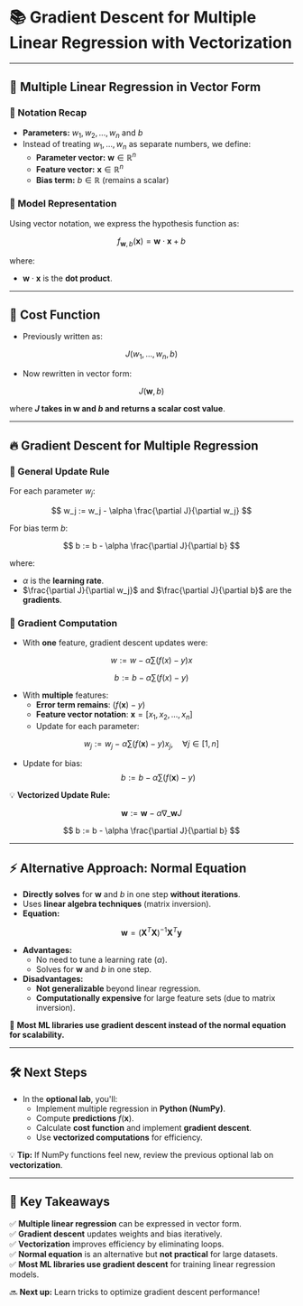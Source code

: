 # 📚 Gradient Descent for Multiple Linear Regression with Vectorization

---

## 📌 Multiple Linear Regression in Vector Form

### 🔹 Notation Recap

- **Parameters:** $w_1, w_2, ..., w_n$ and $b$
- Instead of treating $w_1, ..., w_n$ as separate numbers, we define:
  - **Parameter vector:** $\mathbf{w} \in \mathbb{R}^n$
  - **Feature vector:** $\mathbf{x} \in \mathbb{R}^n$
  - **Bias term:** $b \in \mathbb{R}$ (remains a scalar)

### 🔹 Model Representation

Using vector notation, we express the hypothesis function as:

$$
f_{\mathbf{w}, b} (\mathbf{x}) = \mathbf{w} \cdot \mathbf{x} + b
$$

where:

- $\mathbf{w} \cdot \mathbf{x}$ is the **dot product**.

---

## 🎯 Cost Function

- Previously written as:

$$ J(w_1, ..., w_n, b) $$

- Now rewritten in vector form:

$$ J(\mathbf{w}, b) $$

where **$J$ takes in $\mathbf{w}$ and $b$ and returns a scalar cost value**.

---

## 🔥 Gradient Descent for Multiple Regression

### 🔹 General Update Rule

For each parameter $w_j$:

$$ w_j := w_j - \alpha \frac{\partial J}{\partial w_j} $$

For bias term $b$:

$$ b := b - \alpha \frac{\partial J}{\partial b} $$

where:

- $\alpha$ is the **learning rate**.
- $\frac{\partial J}{\partial w_j}$ and $\frac{\partial J}{\partial b}$ are the **gradients**.

### 🔹 Gradient Computation

- With **one** feature, gradient descent updates were:

$$ w := w - \alpha \sum (f(x) - y) x $$

$$ b := b - \alpha \sum (f(x) - y) $$

- With **multiple** features:
  - **Error term remains**: $(f(\mathbf{x}) - y)$
  - **Feature vector notation**: $\mathbf{x} = [x_1, x_2, ..., x_n]$
  - Update for each parameter:

$$ w_j := w_j - \alpha \sum (f(\mathbf{x}) - y) x_j, \quad \forall j \in [1, n] $$

- Update for bias:
  $$ b := b - \alpha \sum (f(\mathbf{x}) - y) $$

💡 **Vectorized Update Rule:**

$$ \mathbf{w} := \mathbf{w} - \alpha \nabla\_{\mathbf{w}} J $$

$$ b := b - \alpha \frac{\partial J}{\partial b} $$

---

## ⚡ Alternative Approach: Normal Equation

- **Directly solves** for $\mathbf{w}$ and $b$ in one step **without iterations**.
- Uses **linear algebra techniques** (matrix inversion).
- **Equation:**

$$ \mathbf{w} = (\mathbf{X}^T \mathbf{X})^{-1} \mathbf{X}^T \mathbf{y} $$

- **Advantages:**
  - No need to tune a learning rate ($\alpha$).
  - Solves for $\mathbf{w}$ and $b$ in one step.
- **Disadvantages:**
  - **Not generalizable** beyond linear regression.
  - **Computationally expensive** for large feature sets (due to matrix inversion).

🚨 **Most ML libraries use gradient descent instead of the normal equation for scalability.**

---

## 🛠️ Next Steps

- In the **optional lab**, you'll:
  - Implement multiple regression in **Python (NumPy)**.
  - Compute **predictions** $f(\mathbf{x})$.
  - Calculate **cost function** and implement **gradient descent**.
  - Use **vectorized computations** for efficiency.

💡 **Tip:** If NumPy functions feel new, review the previous optional lab on **vectorization**.

---

## 🚀 Key Takeaways

✅ **Multiple linear regression** can be expressed in vector form.  
✅ **Gradient descent** updates weights and bias iteratively.  
✅ **Vectorization** improves efficiency by eliminating loops.  
✅ **Normal equation** is an alternative but **not practical** for large datasets.  
✅ **Most ML libraries use gradient descent** for training linear regression models.

🔜 **Next up:** Learn tricks to optimize gradient descent performance!
